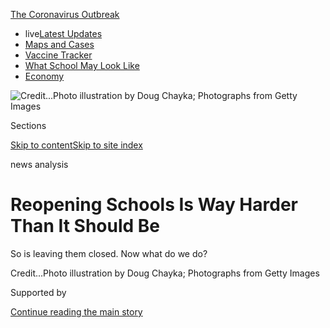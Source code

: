 <div id="app">

<div>

<div>

<div>

</div>

<div data-aria-hidden="false">

<div id="site-content" data-role="main">

<div>

<div class="css-1aor85t" style="opacity:0.000000001;z-index:-1;visibility:hidden">

<div class="css-1hqnpie">

<div class="css-epjblv">

<span class="css-17xtcya">[Sunday
Review](/section/opinion/sunday)</span><span class="css-x15j1o">|</span><span class="css-fwqvlz">Reopening
Schools Is Way Harder Than It Should
Be</span>

</div>

<div class="css-k008qs">

<div class="css-1iwv8en">

<span class="css-18z7m18"></span>

<div>

</div>

</div>

<span class="css-1n6z4y">https://nyti.ms/2WMTQrm</span>

<div class="css-1705lsu">

<div class="css-4xjgmj">

<div class="css-4skfbu" data-role="toolbar" data-aria-label="Social Media Share buttons, Save button, and Comments Panel with current comment count" data-testid="share-tools">

  - 
  - 
  - 
  - 
    
    <div class="css-6n7j50">
    
    </div>

  - 
  - 

</div>

</div>

</div>

</div>

</div>

</div>

<div id="NYT_TOP_BANNER_REGION" class="css-11qgg8s">

<div>

<div id="styln-prism-menu-1592847958612" class="section interactive-content interactive-size-medium css-1du2ztb">

<div class="css-17ih8de interactive-body">

<div id="scroll-container" class="css-1gj85ro">

[<span class="styln-title-wrap"><span class="css-1pje3qr">The
Coronavirus</span><span class="css-1pje3qr">
Outbreak</span></span>](https://www.nytimes.com/news-event/coronavirus?action=click&pgtype=Article&state=default&region=TOP_BANNER&context=storylines_menu)

  - <span class="css-kqxiym" data-emphasize="true">live</span>[Latest
    Updates](https://www.nytimes.com/2020/08/01/world/coronavirus-covid-19.html?action=click&pgtype=Article&state=default&region=TOP_BANNER&context=storylines_menu)
  - [Maps and
    Cases](https://www.nytimes.com/interactive/2020/us/coronavirus-us-cases.html?action=click&pgtype=Article&state=default&region=TOP_BANNER&context=storylines_menu)
  - [Vaccine
    Tracker](https://www.nytimes.com/interactive/2020/science/coronavirus-vaccine-tracker.html?action=click&pgtype=Article&state=default&region=TOP_BANNER&context=storylines_menu)
  - [What School May Look
    Like](https://www.nytimes.com/interactive/2020/07/29/us/schools-reopening-coronavirus.html?action=click&pgtype=Article&state=default&region=TOP_BANNER&context=storylines_menu)
  - [Economy](https://www.nytimes.com/live/2020/07/31/business/stock-market-today-coronavirus?action=click&pgtype=Article&state=default&region=TOP_BANNER&context=storylines_menu)

</div>

</div>

</div>

</div>

</div>

<div id="fullBleedHeaderContent">

<div class="css-n4ws9g">

![<span class="css-cnj6d5 e1z0qqy90" itemprop="copyrightHolder"><span class="css-1ly73wi e1tej78p0">Credit...</span><span><span>Photo
illustration by Doug Chayka; Photographs from Getty
Images</span></span></span>](https://static01.nyt.com/images/2020/07/26/opinion/sunday/26darville-print/26darville-print-articleLarge.jpg?quality=75&auto=webp&disable=upscale)

</div>

<div class="css-3z92zw">

<div class="css-6cn7ki">

<div class="NYTAppHideMasthead css-1bcu9v6 e1suatyy0">

<div class="section css-1o1qe8k e1suatyy2">

<div class="css-cu5p7t er09x8g0">

<div class="css-6n7j50">

</div>

<span class="css-1dv1kvn">Sections</span>

[Skip to content](#site-content)[Skip to site index](#site-index)

</div>

<div class="css-10698na e1huz5gh0">

</div>

</div>

</div>

news analysis

<div class="css-1sojcmr ehdk2mb0">

# Reopening Schools Is Way Harder Than It Should Be

</div>

So is leaving them closed. Now what do we
do?

</div>

</div>

<div class="css-nwzfg5 e1gnum310">

<span class="css-1f9pvn2 sunday-review"></span><span class="css-cnj6d5 e1z0qqy90" itemprop="copyrightHolder"><span class="css-1ly73wi e1tej78p0">Credit...</span><span><span>Photo
illustration by Doug Chayka; Photographs from Getty
Images</span></span></span>

</div>

<div id="sponsor-wrapper" class="css-1hyfx7x">

<div id="sponsor-slug" class="css-19vbshk">

Supported by

</div>

[Continue reading the main
story](#after-sponsor)

<div id="sponsor" class="ad sponsor-wrapper" style="text-align:center;height:100%;display:block">

</div>

<div id="after-sponsor">

</div>

</div>

<div class="css-1wx1auc e1gnum311">

<div class="css-18e8msd">

<div class="css-vp77d3 epjyd6m0">

<div class="css-1baulvz">

By <span class="css-1baulvz last-byline" itemprop="name">Sarah
Darville</span>

<div class="css-8atqhb">

Ms. Darville is a managing editor at Chalkbeat, a nonprofit news outlet
focused on education, with which this article is being copublished.

</div>

</div>

</div>

  - July 23,
    2020

  - 
    
    <div class="css-4xjgmj">
    
    <div class="css-pvvomx" data-role="toolbar" data-aria-label="Social Media Share buttons, Save button, and Comments Panel with current comment count" data-testid="share-tools">
    
      - 
      - 
      - 
      - 
        
        <div class="css-6n7j50">
        
        </div>
    
      - 
      - 
    
    </div>
    
    </div>

</div>

</div>

</div>

<div class="section meteredContent css-1r7ky0e" name="articleBody" itemprop="articleBody">

<div class="css-1fanzo5 StoryBodyCompanionColumn">

<div class="css-53u6y8">

**Of all the American institutions** the pandemic has shut down, none
face pressure to reopen quite like schools do. ** Pediatricians exhort
schools to open their doors wherever possible or risk developmental harm
to kids. Working parents, particularly mothers, are in crisis, worried
about having to leave the work force altogether in the absence of a
place to send their young children each day. And President Trump is
campaigning for [schools to
reopen](https://www.nytimes.com/2020/07/29/magazine/schools-reopening-covid.html),
threatening to withhold funding if they don’t.

The pressure has mounted as school districts have made it clear that
they can do no such thing. Across the country — including in Phoenix,
Houston and a huge chunk of California, where coronavirus cases are
rapidly rising — [schools are preparing their students and
staffs](https://www.chalkbeat.org/2020/7/13/21323338/coronavirus-cases-rise-school-districts-start-year-virtually)
for a continuation of the “remote learning” that began in the spring. In
[New York
City](https://ny.chalkbeat.org/2020/7/8/21317392/nyc-schools-reopen-part-time)
and
[Chicago](https://chicago.chalkbeat.org/2020/7/17/21328453/chicago-students-will-return-to-school-buildings-two-days-a-week-under-tentative-fall-plan),
where the virus is more under control, schools are moving toward a
hybrid option with remote learning some days, in-person school others.
Even in places like
[Detroit](https://detroit.chalkbeat.org/2020/7/14/21325166/detroit-fall-reopening-plan)
and
[Memphis](https://tn.chalkbeat.org/2020/7/6/21315536/temperature-checks-face-masks-required-in-shelby-county-schools-memphis-back-to-school-reentry-plan),
where districts plan to offer in-person school for those who want it,
local leaders could change course if virus cases rise; they also have
yet to figure out what to do if too many worried teachers or students
opt out.

Outrage over schools’ inability to fully reopen should not, of course,
be directed at schools themselves, but at the public health failure that
makes it impossible for most of them to do so. The consequences of
closed or half-open schools, meanwhile, are far vaster than the brutal
economic challenge facing working parents and their employers. That’s
because schools do much more than provide child care. They provide
education, fundamentally. But as the pandemic has made clear, they also
provide meals, social connection and health services.

Meeting any one of these needs in normal times through a single
institution is a struggle. Add in an out-of-control pandemic that
multiplied the number of children who are not getting enough to eat to
[14
million](https://www.brookings.edu/blog/up-front/2020/07/09/about-14-million-children-in-the-us-are-not-getting-enough-to-eat/),
made in-person teaching a health gamble and threw off the learning
trajectory of every child in America — all while creating huge projected
budget shortfalls for schools — and you have a “train wreck,” said David
K. Cohen, a visiting professor of education at Harvard.

</div>

</div>

<div class="css-1fanzo5 StoryBodyCompanionColumn">

<div class="css-53u6y8">

Compounding the difficulty is the fact that schools are run locally,
autonomy the Trump administration has taken to new extremes by offering
reopening instructions that amount to, “good luck.” As a result, many of
the country’s 13,000-plus school districts have been left alone to
navigate everything from finding masks to deciding what safe classrooms
look like — not to mention how to offer widespread and safe food
distribution and personalized emotional support in the absence of
physical gathering space.

</div>

</div>

<div class="css-79elbk" data-testid="photoviewer-wrapper">

<div class="css-z3e15g" data-testid="photoviewer-wrapper-hidden">

</div>

<div class="css-1a48zt4 ehw59r15" data-testid="photoviewer-children">

![<span class="css-16f3y1r e13ogyst0" data-aria-hidden="true">P.S. 20,
the Clinton Hill School, in
Brooklyn.</span><span class="css-cnj6d5 e1z0qqy90" itemprop="copyrightHolder"><span class="css-1ly73wi e1tej78p0">Credit...</span><span>Mark
Wickens for The New York
Times</span></span>](https://static01.nyt.com/images/2020/07/23/opinion/23darville2/merlin_174847689_b162503f-0042-456f-95aa-ed9bd6b79fe1-articleLarge.jpg?quality=75&auto=webp&disable=upscale)

</div>

</div>

<div class="css-1fanzo5 StoryBodyCompanionColumn">

<div class="css-53u6y8">

“If you wanted to invent a really weak organization to do all of those
things, it would be schools,” Mr. Cohen said. “But the reality is,
schools are what families have. Especially poor families and Black and
brown families.”

So if the first sin was failing to control the pandemic, the second was
letting the virus run wild in a country ill-suited to handle the
cascading consequences. The people left to figure it out are
superintendents, school board members, teachers and parents, for whom
that simple word “reopen” actually entails a dizzying array of
interlocking problems. The people who will pay the eventual price are
America’s children, for years to come.

**Let’s start with child care**, which translates, at the barest
minimum, to providing every child with a safe place to go so their
parents can work and so that they can learn. For schools to play that
role, they require two basic ingredients: sufficient physical space and
willing and capable adult caregivers. But how much space and how many
adults?

</div>

</div>

<div class="css-1fanzo5 StoryBodyCompanionColumn">

<div class="css-53u6y8">

That calculation starts with public health considerations. Exactly [what
part open schools
play](https://www.nytimes.com/2020/07/11/health/coronavirus-schools-reopen.html)
in spreading the virus is still unknown, but [new
research](https://www.nytimes.com/2020/07/18/health/coronavirus-children-schools.html?action=click&module=Top%20Stories&pgtype=Homepage)
suggests that kids age 10 to 19 can transmit it at rates similar to
adults. And with case numbers still rising in the United States, school
reopenings in places like Denmark that have contained the virus aren’t
fitting guides to what would lie ahead here if districts heeded Mr.
Trump’s call to bring students back.

One way to mitigate concern is to enforce physical distancing rules,
along with mandates for masks and strict hygiene. The Centers for
Disease Control and Prevention has suggested schools keep students six
feet apart where feasible, a caveat at the root of school leaders’
confusion. The American Academy of Pediatrics has suggested just three
feet may be OK, especially with masks, citing the challenge of
distancing in schools and the downsides of remote learning.

Skyrocketing cases in some parts of the country have rendered this
conversation moot, with school districts and health departments deciding
they cannot take the risk of opening school doors at all. But even if
other districts decide they can open, superintendents have to take into
account two other variables in addition to space: parents’ willingness
to send their children to in-person school and teachers’ willingness to
show up and teach them.

These considerations can be in direct tension. The more children who
want to go to school, the more teachers needed to teach them. And both
families and teachers are more likely to want to go if schools take more
precautions, like promising six feet of separation. But the more
precautions schools take, the fewer students they can welcome into each
building. Even more complicated, preferences are likely to change
multiple times throughout the year, as families and educators reassess
the spread of the virus in their community and their personal risk
tolerance.

Jason Kamras, the schools chief in Richmond, Va., [recently
likened](https://twitter.com/jasonkamras/status/1280870903610556417) the
entire conundrum to “playing a game of 3-D chess while standing on one
leg in the middle of a
hurricane.”

<div id="NYT_MAIN_CONTENT_1_REGION" class="css-9tf9ac">

<div>

<div id="styln-covid-updates-world" class="section interactive-content interactive-size-medium css-1ftcdic">

<div class="css-17ih8de interactive-body">

<div id="styln-briefing-block" data-asset-id="QXJ0aWNsZTpueXQ6Ly9hcnRpY2xlLzhiMjRmNTQ0LWVhMmUtNTlmNC1hMDZiLTM0YWI3YTlmN2E4YQ==">

<div class="briefing-block-header-section">

# [Latest Updates: Global Coronavirus Outbreak](https://www.nytimes.com/2020/08/01/world/coronavirus-covid-19.html?action=click&pgtype=Article&state=default&region=MAIN_CONTENT_1&context=storylines_live_updates)

<div class="briefing-block-ts">

Updated 2020-08-01T17:33:09.863Z

</div>

</div>

  - [Top officials work to break impasse over jobless benefit that
    helped keep afloat millions of unemployed
    Americans.](https://www.nytimes.com/2020/08/01/world/coronavirus-covid-19.html?action=click&pgtype=Article&state=default&region=MAIN_CONTENT_1&context=storylines_live_updates#link-2e88f231)
  - [The virus picks up dangerous speed in the Midwest, and in areas
    that had seen
    success.](https://www.nytimes.com/2020/08/01/world/coronavirus-covid-19.html?action=click&pgtype=Article&state=default&region=MAIN_CONTENT_1&context=storylines_live_updates#link-8796723)
  - [Thousands in Berlin protest Germany’s coronavirus
    measures.](https://www.nytimes.com/2020/08/01/world/coronavirus-covid-19.html?action=click&pgtype=Article&state=default&region=MAIN_CONTENT_1&context=storylines_live_updates#link-25930521)

<div class="briefing-block-footer">

<div class="briefing-block-footer-meta">

[See more
updates](https://www.nytimes.com/2020/08/01/world/coronavirus-covid-19.html?action=click&pgtype=Article&state=default&region=MAIN_CONTENT_1&context=storylines_live_updates)

</div>

<div class="briefing-block-briefinglinks">

<span>More live coverage:</span>
[Markets](https://www.nytimes.com/live/2020/07/31/business/stock-market-today-coronavirus?action=click&pgtype=Article&state=default&region=MAIN_CONTENT_1&context=storylines_live_updates)

</div>

</div>

</div>

</div>

</div>

</div>

</div>

“I have families emailing me that they are desperate for their kids to
be back in school,” he said. “And also some families who, if their kids
are not in school, they are going to lose their jobs and lose their
homes. Then I have families emailing me, understandably, saying they
have somebody at home who has a compromised immune system and they’re
terrified to send their kids.” (Richmond schools are now set to [start
the school year
online](https://richmond.com/news/local/richmond-public-schools-will-have-fully-virtual-learning-in-the-fall-because-of-covid-19/article_bcfe040f-7aa5-5c5b-b93a-feeeee56291e.html).)

Nationally, despite the looming child care challenge, a vast majority of
parents [remain
skeptical](https://www.chalkbeat.org/2020/7/14/21324873/school-closure-reopening-parents-surveys)
of a return to in-person school. In a recent survey, nearly
three-quarters of parents called going back into school buildings a
“large to moderate” risk for their children, and the numbers were even
higher for Black parents and Hispanic parents.

</div>

</div>

<div class="css-1fanzo5 StoryBodyCompanionColumn">

<div class="css-53u6y8">

Teachers are also wary. They know more than most how much students and
their families need school. “I 100 percent want to be with my kids,”
said Kathleen McGinness-Grimes, a ninth-grade algebra teacher at a Bronx
high school. “I know that they do better in person.”

But teachers did not sign up to prop up the economy by providing child
care while putting their health and the health of their families at
risk. And romantic portrayals of teaching as a calling obscure the
reality that, vocation or not, teachers are also workers who have
received few assurances about job safety. School districts are still
working out who will be able to work from home, what protective
equipment they can provide, how students will be grouped and how
infections will be handled.

“Honestly, we’ve had times where there’s no soap in bathrooms. We’ve had
no hot water in the building,” Ms. McGinness-Grimes said. “I don’t feel
safe.”

In Detroit, the schools superintendent, Nikolai Vitti, wants to offer
in-person schooling five days a week to those who want it, with an
online option for those who don’t. He says he thinks that only half of
families will choose physical school, allowing for plenty of social
distancing. But he worries teachers’ concerns could make that impossible
— for reasons he understands, even if they frustrate him.

Imagining the thought process of a teacher, he said, “If we’re in a
non-Covid environment and I have to buy pencils for my children, and my
school doesn’t have enough guidance counselors and social workers, and
class sizes are large, then how in the world can I trust school systems
to get this right in a Covid environment?”

One possible compromise: Some districts are considering providing
full-time or nearly full-time in-person school to elementary school
students, for whom at-home supervision is most taxing and, according to
early evidence, virus transmission is least likely.

The uncertainty around space and safety has driven some districts to a
hybrid schedule, where students spend some days in school and other days
learning at home, allowing for far fewer students per classroom. One of
the [many
permutations](https://ny.chalkbeat.org/2020/7/8/21317948/nyc-school-schedule-options)
New York City schools can choose from would have students going to their
schools just five days in a three-week stretch: Tuesday and Thursday one
week, Monday and Thursday the second week, and just Thursday the third
week.

</div>

</div>

<div class="css-1fanzo5 StoryBodyCompanionColumn">

<div class="css-53u6y8">

The hybrid approach comes up short for many parents. Debra Morello, who
lives in the Bronx, works for a meat distributor and has sent her
5-year-old daughter to one of New York City’s centers for children of
essential workers for the last several months. If those centers go away,
and her daughter is welcome in school buildings only occasionally,
“Where am I going to find money for extra child care?” she wondered.

New York City’s schools chancellor says the city is working on [some
limited child-care
options](https://ny.chalkbeat.org/2020/7/16/21327364/nyc-vows-to-open-child-care-part-time-school),
and figuring out whether [empty
offices](https://www.ny1.com/nyc/all-boroughs/education/2020/07/16/why-schools-chancellor-says-split-school-schedule-is-a-no-go-for-fall)
and vacant buildings can be used as school space. But there are no real
answers
yet.

</div>

</div>

<div class="css-a7yk8a e73j0it0">

<div class="css-1xdhyk6 erfvjey0">

<span class="css-1ly73wi e1tej78p0">Image</span>

<div class="css-zjzyr8">

<div data-testid="lazyimage-container" style="height:257.77777777777777px">

</div>

</div>

</div>

<span class="css-16f3y1r e13ogyst0" data-aria-hidden="true">Another view
of P.S.
20.</span><span class="css-cnj6d5 e1z0qqy90" itemprop="copyrightHolder"><span class="css-1ly73wi e1tej78p0">Credit...</span><span>Mark
Wickens for The New York
Times</span></span>

<div class="css-1xdhyk6 erfvjey0">

<span class="css-1ly73wi e1tej78p0">Image</span>

<div class="css-zjzyr8">

<div data-testid="lazyimage-container" style="height:257.77777777777777px">

</div>

</div>

</div>

<span class="css-16f3y1r e13ogyst0" data-aria-hidden="true">New benches
outside.</span><span class="css-cnj6d5 e1z0qqy90" itemprop="copyrightHolder"><span class="css-1ly73wi e1tej78p0">Credit...</span><span>Mark
Wickens for The New York Times</span></span>

</div>

<div class="css-1fanzo5 StoryBodyCompanionColumn">

<div class="css-53u6y8">

The reality is that solutions like converting community or outdoor space
into additional classrooms, or increasing the number of available adults
through a new national child care or tutoring corps, would require a
degree of shared responsibility, coordination and resources that schools
have never been able to count on — and that hasn’t changed with the
pandemic’s arrival.

The clock is ticking: Even as schools delay their start dates, students
and teachers across much of the country are due back in August.

**In addition to child care, there is food** — another resource schools
provide that is both much more necessary and much harder to deliver
because of the pandemic. In normal times, U.S. public schools provide 30
million free or nearly-free meals a day.

Last spring, when schools closed, states and schools devised emergency
workarounds to ensure that students and their families could still have
access to food. Many set up grab-and-go distribution sites. Some handed
out [a week’s worth of food at a
time](https://in.chalkbeat.org/2020/6/25/21303626/indianas-summer-food-program-expands-to-meet-increased-needs-during-the-coronavirus-covid19-pandemic).
We do not know exactly how many families schools managed to reach.

</div>

</div>

<div class="css-1fanzo5 StoryBodyCompanionColumn">

<div class="css-53u6y8">

In Colorado, where
[Chalkbeat](https://www.chalkbeat.org/pages/newsletters) analyzed
available data, the pattern was clear: While demand was high in some
districts, over all, schools [gave out only a small
fraction](https://co.chalkbeat.org/2020/5/8/21252520/why-colorado-school-districts-are-serving-fewer-meals-during-covid-19-closures)
of what they normally would have. Denver’s public schools served 12
percent of the meals they usually provide, for example.

One of the biggest impediments to picking up available meals — the
inconvenience of driving or using public transit to go to a pickup site
during a limited window, risking exposure to the virus along the way —
is not going away in the fall if schools are closed.

Eventually, the federal government set up a program to send money for
food [directly to
families](https://ny.chalkbeat.org/2020/5/20/21265335/nyc-public-school-food-benefits-coronavirus)
to make up for lost meals, though months later, some families are [still
waiting](https://newark.chalkbeat.org/2020/7/17/21328249/new-jersey-pandemic-ebt-food-benefits-coronavirus)
for those benefits to arrive. That program came out of one of several
pieces of coronavirus relief legislation passed since March, which have
included financial help that researchers estimate has [kept poverty
rates from
rising](https://www.nytimes.com/2020/06/21/us/politics/coronavirus-poverty.html)
sharply.

But the financial stress on families is continuing to mount. In June, a
survey by the Census Bureau asked American adults whether children in
their household “were not eating enough because we couldn’t afford
enough food.” The results indicate that about 14 million children are
hungry because of financial strain — more than five times the number in
2018. That’s also about two and a half times the number in 2008, the
peak of food insecurity during the Great Recession, according to Lauren
Bauer, an economics fellow at the Brookings Institution who [analyzed
the newest
data](https://www.brookings.edu/blog/up-front/2020/07/09/about-14-million-children-in-the-us-are-not-getting-enough-to-eat/).

As with the virus itself, Black and Hispanic families bear the heaviest
burden. Among Black households, one in three families with children
reported some food insecurity for children. That was true of about one
in four Hispanic families with children and one in five families with
children nationwide.

“The numbers we’re observing in June are higher than we’ve ever
observed,” Ms. Bauer said.

The program replacing school meals with benefits doesn’t extend into the
new school year. And rule changes that made food distribution doable
this spring — allowing schools to give meals to any students, rather
than having to check their eligibility — are also [set to
expire](https://www.politico.com/news/2020/07/20/millions-of-kids-may-lose-out-on-free-meals-as-they-return-to-school-374587).
Another relief package could address both. But no matter what happens,
schools will be working to fill in the gaps as a major source of meals
for low-income children.

Beyond providing food, schools also serve as de facto community social
workers, sometimes with an actual social worker or two on staff, and
sometimes not. That was true before the pandemic, when teachers and
administrators could count on speaking face-to-face with children and
their parents on a regular basis.

</div>

</div>

<div class="css-1fanzo5 StoryBodyCompanionColumn">

<div class="css-53u6y8">

“At this moment, given the pandemic, we need to create safe ways” to
continue doing that when “we can’t ensure schools will be safe for kids
and teachers and families,” said John King, a former education secretary
who now runs the Education Trust, a nonprofit focused on education and
civil rights.

Again, the experience of the spring gives a hint at families’ challenges
and the lengths schools will go to help them. In an agricultural
community about 50 miles from Fresno, Calif., the Sundale Union
Elementary School District’s social worker spent much of the spring
assisting families applying for federal food benefits. The district
posted local job openings on its Facebook page for parents. The
community center that operates out of the district’s single school
opened a food and clothing pantry to families twice a
week.

<div id="NYT_MAIN_CONTENT_3_REGION" class="css-9tf9ac">

<div>

<div id="styln-prism-freeform-1594220623585" class="section interactive-content interactive-size-medium css-1ftcdic">

<div class="css-17ih8de interactive-body">

<div id="prism-freeform-block-62021" class="css-19mumt8" data-role="complementary" data-storyline="The Coronavirus Outbreak" data-truncated="true" tabindex="0">

<div class="css-a8d9oz">

<div class="css-eb027h">

[](https://www.nytimes.com/news-event/coronavirus?action=click&pgtype=Article&state=default&region=MAIN_CONTENT_3&context=storylines_faq)

### The Coronavirus Outbreak ›

#### Frequently Asked Questions

Updated July 27, 2020

  - #### Should I refinance my mortgage?
    
      - [It could be a good
        idea,](https://www.nytimes.com/article/coronavirus-money-unemployment.html?action=click&pgtype=Article&state=default&region=MAIN_CONTENT_3&context=storylines_faq)
        because mortgage rates have [never been
        lower.](https://www.nytimes.com/2020/07/16/business/mortgage-rates-below-3-percent.html?action=click&pgtype=Article&state=default&region=MAIN_CONTENT_3&context=storylines_faq)
        Refinancing requests have pushed mortgage applications to some
        of the highest levels since 2008, so be prepared to get in line.
        But defaults are also up, so if you’re thinking about buying a
        home, be aware that some lenders have tightened their standards.

  - #### What is school going to look like in September?
    
      - It is unlikely that many schools will return to a normal
        schedule this fall, requiring the grind of [online
        learning](https://www.nytimes.com/2020/06/05/us/coronavirus-education-lost-learning.html?action=click&pgtype=Article&state=default&region=MAIN_CONTENT_3&context=storylines_faq),
        [makeshift child
        care](https://www.nytimes.com/2020/05/29/us/coronavirus-child-care-centers.html?action=click&pgtype=Article&state=default&region=MAIN_CONTENT_3&context=storylines_faq)
        and [stunted
        workdays](https://www.nytimes.com/2020/06/03/business/economy/coronavirus-working-women.html?action=click&pgtype=Article&state=default&region=MAIN_CONTENT_3&context=storylines_faq)
        to continue. California’s two largest public school districts —
        Los Angeles and San Diego — said on July 13, that [instruction
        will be remote-only in the
        fall](https://www.nytimes.com/2020/07/13/us/lausd-san-diego-school-reopening.html?action=click&pgtype=Article&state=default&region=MAIN_CONTENT_3&context=storylines_faq),
        citing concerns that surging coronavirus infections in their
        areas pose too dire a risk for students and teachers. Together,
        the two districts enroll some 825,000 students. They are the
        largest in the country so far to abandon plans for even a
        partial physical return to classrooms when they reopen in
        August. For other districts, the solution won’t be an
        all-or-nothing approach. [Many
        systems](https://bioethics.jhu.edu/research-and-outreach/projects/eschool-initiative/school-policy-tracker/),
        including the nation’s largest, New York City, are devising
        [hybrid
        plans](https://www.nytimes.com/2020/06/26/us/coronavirus-schools-reopen-fall.html?action=click&pgtype=Article&state=default&region=MAIN_CONTENT_3&context=storylines_faq)
        that involve spending some days in classrooms and other days
        online. There’s no national policy on this yet, so check with
        your municipal school system regularly to see what is happening
        in your community.

  - #### Is the coronavirus airborne?
    
      - The coronavirus [can stay aloft for hours in tiny droplets in
        stagnant
        air](https://www.nytimes.com/2020/07/04/health/239-experts-with-one-big-claim-the-coronavirus-is-airborne.html?action=click&pgtype=Article&state=default&region=MAIN_CONTENT_3&context=storylines_faq),
        infecting people as they inhale, mounting scientific evidence
        suggests. This risk is highest in crowded indoor spaces with
        poor ventilation, and may help explain super-spreading events
        reported in meatpacking plants, churches and restaurants. [It’s
        unclear how often the virus is
        spread](https://www.nytimes.com/2020/07/06/health/coronavirus-airborne-aerosols.html?action=click&pgtype=Article&state=default&region=MAIN_CONTENT_3&context=storylines_faq)
        via these tiny droplets, or aerosols, compared with larger
        droplets that are expelled when a sick person coughs or sneezes,
        or transmitted through contact with contaminated surfaces, said
        Linsey Marr, an aerosol expert at Virginia Tech. Aerosols are
        released even when a person without symptoms exhales, talks or
        sings, according to Dr. Marr and more than 200 other experts,
        who [have outlined the evidence in an open letter to the World
        Health
        Organization](https://academic.oup.com/cid/article/doi/10.1093/cid/ciaa939/5867798).

  - #### What are the symptoms of coronavirus?
    
      - Common symptoms [include fever, a dry cough, fatigue and
        difficulty breathing or shortness of
        breath.](https://www.nytimes.com/article/symptoms-coronavirus.html?action=click&pgtype=Article&state=default&region=MAIN_CONTENT_3&context=storylines_faq)
        Some of these symptoms overlap with those of the flu, making
        detection difficult, but runny noses and stuffy sinuses are less
        common. [The C.D.C. has
        also](https://www.nytimes.com/2020/04/27/health/coronavirus-symptoms-cdc.html?action=click&pgtype=Article&state=default&region=MAIN_CONTENT_3&context=storylines_faq)
        added chills, muscle pain, sore throat, headache and a new loss
        of the sense of taste or smell as symptoms to look out for. Most
        people fall ill five to seven days after exposure, but symptoms
        may appear in as few as two days or as many as 14 days.

  - #### Does asymptomatic transmission of Covid-19 happen?
    
      - So far, the evidence seems to show it does. A widely cited
        [paper](https://www.nature.com/articles/s41591-020-0869-5)
        published in April suggests that people are most infectious
        about two days before the onset of coronavirus symptoms and
        estimated that 44 percent of new infections were a result of
        transmission from people who were not yet showing symptoms.
        Recently, a top expert at the World Health Organization stated
        that transmission of the coronavirus by people who did not have
        symptoms was “very rare,” [but she later walked back that
        statement.](https://www.nytimes.com/2020/06/09/world/coronavirus-updates.html?action=click&pgtype=Article&state=default&region=MAIN_CONTENT_3&context=storylines_faq#link-1f302e21)

<div id="styln-survey-component-62021" class="styln-survey-component" data-surveyname="faq" data-surveystoryline="coronavirus">

</div>

</div>

<div class="css-6mllg9">

</div>

<div class="css-pmm6ed">

<span class="css-5gimkt"></span>

</div>

</div>

</div>

</div>

</div>

</div>

</div>

“We did a lot more of that than we normally do,” Superintendent Terri
Rufert said. “And it wasn’t just the parents normally in our
socioeconomically disadvantaged group.”

Whether or not they open their buildings, schools will also be tasked
with helping students adjust after months of upended schedules, limited
social interaction and families trying to keep it together during a
period of heightened stress.

</div>

</div>

<div>

</div>

<div class="css-1fanzo5 StoryBodyCompanionColumn">

<div class="css-53u6y8">

Our failure to get schools fully open means that meeting students’
mental health needs is even harder. And organizing hybrid schedules or
remote learning may sap energy that schools need to serve students’
continuing needs. “I think we’re still going to be in survival mode as
we move into this next academic year,” said Lisa Sontag-Padilla, a
behavioral scientist with the RAND Corporation who has studied school
mental health services.

Black and Latino children will deserve particular attention, as their
family members are [disproportionately
likely](https://www.nytimes.com/interactive/2020/07/05/us/coronavirus-latinos-african-americans-cdc-data.html)
to have gotten infected with the virus and had to deal with its medical,
emotional and financial effects. Black students, families and educators
have simultaneously been at the center of a national movement protesting
the violent deaths of Black Americans by police officers.

</div>

</div>

<div class="css-1fanzo5 StoryBodyCompanionColumn">

<div class="css-53u6y8">

“These kids have suffered a lot over the last few months,” Zelatrice
Fowler, who teaches gifted students in Phoenix and is the president of
the Arizona Alliance of Black School Educators, said.

She’s not sure schools will be up to the task of helping students move
forward. Already, “There was a disconnect between teachers and students,
especially when the majority of teachers were white,” she said. “Now,
there’s a bigger need to really, truly understand the students and their
families.” (Nationally, about 79 percent of public-school teachers are
white, whereas about half of public-school students are white.)

The support Ms. Fowler will be able to offer this fall will be through a
computer screen. With case numbers rising in Phoenix, schools there are
all starting online.

**If taking on the child care, food and the mental health challenges**
facing American children this fall were not enough, there is also, of
course, the matter of making sure those children learn.

Providing any form of education this fall means reckoning with an
extraordinary version of what educators call “summer slide.” In normal
times, teachers sometimes lack precise information about each child’s
academic starting point, and basics like who and what teachers will
teach can remain a mystery until late summer.

Heading into this school year, these constraints are profound. After
school buildings closed this spring, teachers offered various forms of
substitute education, from paper packets to video classroom gatherings.
Nevertheless, a small but significant share of students went totally
unaccounted for as they struggled to connect to online lessons without
reliable internet, took on child care responsibilities for younger
siblings, or just tuned out without the familiar support of teachers and
counselors. Over all, the [best
estimates](https://www.chalkbeat.org/2020/6/26/21304405/surveys-remote-learning-coronavirus-success-failure-teachers-parents)
from teachers are that six in 10 students were regularly engaged in
their
coursework.

</div>

</div>

<div class="css-79elbk" data-testid="photoviewer-wrapper">

<div class="css-z3e15g" data-testid="photoviewer-wrapper-hidden">

</div>

<div class="css-1a48zt4 ehw59r15" data-testid="photoviewer-children">

<div class="css-1xdhyk6 erfvjey0">

<span class="css-1ly73wi e1tej78p0">Image</span>

<div class="css-zjzyr8">

<div data-testid="lazyimage-container" style="height:257.77777777777777px">

</div>

</div>

</div>

<span class="css-16f3y1r e13ogyst0" data-aria-hidden="true">P.S. 111 in
Queens.</span><span class="css-cnj6d5 e1z0qqy90" itemprop="copyrightHolder"><span class="css-1ly73wi e1tej78p0">Credit...</span><span>Shannon
Stapleton/Reuters</span></span>

</div>

</div>

<div class="css-1fanzo5 StoryBodyCompanionColumn">

<div class="css-53u6y8">

“Children were not properly served academically and social-emotionally
when schools were shut down in the spring,” Dr. Vitti, the Detroit
superintendent, acknowledged. His push for in-person summer school and
an in-person option for students this fall, he said, was spurred by
parents saying: “Our children are falling behind, even more than they
already were. What are you going to do about it?”

</div>

</div>

<div class="css-1fanzo5 StoryBodyCompanionColumn">

<div class="css-53u6y8">

Remote learning was an especially poor substitute for the needs of
America’s seven million students with disabilities. Anna Fridman’s
5-year-old twins missed out on seven weekly sessions each of speech,
occupational and physical therapy when their Brooklyn pre-K center
closed. “As a parent, it’s very, very painful to see,” [she
said](https://ny.chalkbeat.org/2020/6/17/21295121/remote-learning-special-education-nyc).

In Chicago, 16-year-old Sarah Alli-Brown had planned to spend her entire
junior year preparing for the SAT with daily help from an English
teacher. Instead, the older sister of 9-year-old twins, she found
herself charged with caring for her brothers while her mother worked,
and she [went weeks without real instruction from her
school](https://www.chalkbeat.org/2020/4/1/21225435/two-brothers-to-care-for-little-classwork-sat-worries-for-this-16-year-old-days-now-feel-like-weeks).

Many of the impediments that made remote learning a mostly nonlearning
experience this spring are still present today. The most significant is
many students’ lack of internet access at home. In Newark, where cost is
the main barrier, one in three households [don’t have
internet](https://newark.chalkbeat.org/2020/3/20/21196093/newark-students-will-get-laptops-free-internet-during-school-closure)
at home; in some rural parts of the country, broadband options [don’t
exist](https://in.chalkbeat.org/2020/5/28/21273890/how-the-politics-behind-rural-internet-access-leave-parts-of-indiana-in-the-dark-ages)
at all.

An ever-optimistic group, some educators see potential in their hybrid
or fully remote future, imagining more personalized lessons and deeper
connections with smaller groups of students. And districts are working
on ways to make the fall better than the spring, adding more time during
the day to interact with teachers live over video and bringing back more
of the usual structures, like letter grades, to keep kids on track.

But that’s little solace to parents of kids who will be trying to learn
to read on Zoom.

Even if teachers and students can return to classrooms, the fundamentals
that can make school come alive will be challenged by even the most
basic health requirements. “I like students to be able to talk about
their writing with each other,” Kristin Roberts, a high school English
teacher in Phoenix, said, “to ask someone how this sentence sounds, to
pass papers back and forth, to sit next to each other and have
conversations about what makes writing good or what they’re noticing in
literature.” How will any of that happen in a mask from six feet apart?

**Schools are mustering real creativity** to meet the moment. Arne
Duncan, education secretary for most of President Barack Obama’s tenure
and now a managing partner with the Emerson Collective, said he’s spoken
to school districts that know they won’t be able to open in person and
so are planning to run weekly bus routes to bring their most vulnerable
students to school for check-ins. Other schools are figuring out that if
some students are in the building only on Mondays, Tuesdays and
Thursdays, for example, the school will send them home Thursday with
enough food for the weekend. Others are converting cafeterias into
academic space and creating afternoon and Saturday shifts for their
schools.

</div>

</div>

<div class="css-1fanzo5 StoryBodyCompanionColumn">

<div class="css-53u6y8">

These workarounds are also dark, revealing how far we remain from being
able to offer a halfway normal school year for the students who need it
most.

The most important way to help is undoubtedly to do what could have made
our American pandemic what it is for children and families in Finland,
Denmark and even Italy. We have to control the virus. Because whether it
should work this way or not, without schools we have a hobbled economy,
hungry children and exhausted parents.

Making schools functional will also take money, as states are facing
[projected
shortfalls](https://www.cbpp.org/research/state-budget-and-tax/states-continue-to-face-large-shortfalls-due-to-covid-19-effects)
totaling more than $500 billion over the next three years thanks to the
spiraling pandemic. Without federal help, schools will have to lay off
teachers and make other painful cuts in the years ahead. What school
leaders, social scientists, parents and others say is needed in the
short term — the ability to add space and staff members, offer in-school
tutoring and provide additional child-care options, among other things —
won’t be possible without more funding, either.

Congress has yet to answer calls for additional relief. If it comes, and
if every state enacts real public health measures, schools will have a
shot at turning a catastrophe into a mere crisis. Unless both happen,
schools are likely to spend years trying to meet students’ growing needs
with less. They will try their best. It will not be remotely enough.

[Sarah Darville](https://www.chalkbeat.org/authors/sarah-darville)
([@sarahdarv](https://twitter.com/sarahdarv?lang=en)) is the managing
editor for national news at [Chalkbeat](https://www.chalkbeat.org/), a
nonprofit news
[outlet](https://www.chalkbeat.org/pages/newsletters)focused on
education, with which this article is being copublished.

</div>

</div>

<div>

</div>

<div class="css-1fanzo5 StoryBodyCompanionColumn">

<div class="css-53u6y8">

*The Times is committed to publishing* [*a diversity of
letters*](https://www.nytimes.com/2019/01/31/opinion/letters/letters-to-editor-new-york-times-women.html)
*to the editor. We’d like to hear what you think about this or any of
our articles. Here are some*
[*tips*](https://help.nytimes.com/hc/en-us/articles/115014925288-How-to-submit-a-letter-to-the-editor)*.
And here's our email:*
[*letters@nytimes.com*](mailto:letters@nytimes.com)*.*

*Follow The New York Times Opinion section on*
[*Facebook*](https://www.facebook.com/nytopinion)*,* [*Twitter
(@NYTopinion)*](http://twitter.com/NYTOpinion) *and*
[*Instagram*](https://www.instagram.com/nytopinion/)*.*

</div>

</div>

</div>

<div>

</div>

<div>

</div>

<div>

</div>

<div>

<div id="bottom-wrapper" class="css-1ede5it">

<div id="bottom-slug" class="css-l9onyx">

Advertisement

</div>

[Continue reading the main
story](#after-bottom)

<div id="bottom" class="ad bottom-wrapper" style="text-align:center;height:100%;display:block;min-height:90px">

</div>

<div id="after-bottom">

</div>

</div>

</div>

</div>

</div>

## Site Index

<div>

</div>

## Site Information Navigation

  - [© <span>2020</span> <span>The New York Times
    Company</span>](https://help.nytimes.com/hc/en-us/articles/115014792127-Copyright-notice)

<!-- end list -->

  - [NYTCo](https://www.nytco.com/)
  - [Contact
    Us](https://help.nytimes.com/hc/en-us/articles/115015385887-Contact-Us)
  - [Work with us](https://www.nytco.com/careers/)
  - [Advertise](https://nytmediakit.com/)
  - [T Brand Studio](http://www.tbrandstudio.com/)
  - [Your Ad
    Choices](https://www.nytimes.com/privacy/cookie-policy#how-do-i-manage-trackers)
  - [Privacy](https://www.nytimes.com/privacy)
  - [Terms of
    Service](https://help.nytimes.com/hc/en-us/articles/115014893428-Terms-of-service)
  - [Terms of
    Sale](https://help.nytimes.com/hc/en-us/articles/115014893968-Terms-of-sale)
  - [Site
    Map](https://spiderbites.nytimes.com)
  - [Help](https://help.nytimes.com/hc/en-us)
  - [Subscriptions](https://www.nytimes.com/subscription?campaignId=37WXW)

</div>

</div>

</div>

</div>
